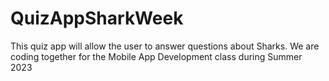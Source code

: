 # QuizAppSharkWeek
This quiz app will allow the user to answer questions about Sharks.  We are coding together for the Mobile App Development class during Summer 2023
